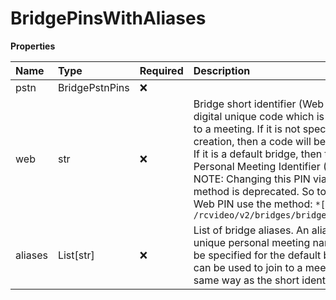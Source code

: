 # BridgePinsWithAliases

**Properties**

| Name    | Type           | Required | Description                                                                                                                                                                                                                                                                                                                                                                                         |
| :------ | :------------- | :------- | :-------------------------------------------------------------------------------------------------------------------------------------------------------------------------------------------------------------------------------------------------------------------------------------------------------------------------------------------------------------------------------------------------- |
| pstn    | BridgePstnPins | ❌       |                                                                                                                                                                                                                                                                                                                                                                                                     |
| web     | str            | ❌       | Bridge short identifier (Web PIN). The digital unique code which is used to join to a meeting. If it is not specified while creation, then a code will be generated. If it is a default bridge, then this code is Personal Meeting Identifier (PMI). NOTE: Changing this PIN via update method is deprecated. So to change Web PIN use the method: `*[PATCH] /rcvideo/v2/bridges/bridgeId/pin/web*` |
| aliases | List[str]      | ❌       | List of bridge aliases. An alias is a unique personal meeting name that can be specified for the default bridge. It can be used to join to a meeting in the same way as the short identifier.                                                                                                                                                                                                       |

<!-- This file was generated by liblab | https://liblab.com/ -->
